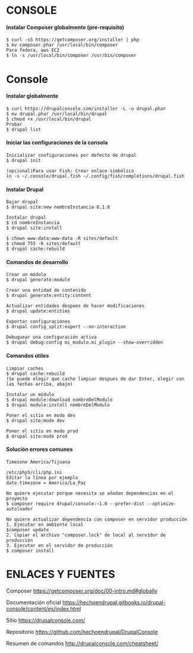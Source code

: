 CONSOLE
========

#### Instalar Composer globalmente (pre-requisito)
```
$ curl -sS https://getcomposer.org/installer | php
$ mv composer.phar /usr/local/bin/composer
Para fedora, aws EC2
$ ln -s /usr/local/bin/composer /usr/bin/composer
```

Console
===
#### Instalar globalmente
```
$ curl https://drupalconsole.com/installer -L -o drupal.phar
$ mv drupal.phar /usr/local/bin/drupal
$ chmod +x /usr/local/bin/drupal
Probar
$ drupal list
```


#### Iniciar las configuraciones de la consola
```
Inicializar configuraciones por defecto de drupal
$ drupal init

(opcional)Para usar Fish: Crear enlace simbólico
ln -s ~/.console/drupal.fish ~/.config/fish/completions/drupal.fish

```

#### Instalar Drupal

```
Bajar drupal
$ drupal site:new nombreInstancia 8.1.8

Instalar drupal
$ cd nombreInstancia
$ drupal site:install

$ chown www-data:www-data -R sites/default
$ chmod 755 -R sites/default
$ drupal cache:rebuild

```
#### Comandos de desarrollo

```
Crear un módulo
$ drupal generate:module

Crear una entidad de contenido
$ drupal generate:entity:content

Actualizar entidades despues de hacer modificaciones
$ drupal update:entities

Exportar configuraciones
$ drupal config_split:export --no-interaction

Debuguear una configuración activa
$ drupal debug:config mi_modulo.mi_plugin --show-overridden
```

#### Comandos útiles

```
Limpiar caches
$ drupal cache:rebuild
(Se puede elegir que cache limpiar despues de dar Enter, elegir con las fechas arriba, abajo)

Instalar un módulo
$ drupal module:download nombreDelModulo
$ drupal module:install nombreDelModulo

Poner el sitio en modo dev
$ drupal site:mode dev

Poner el sitio en modo prod
$ drupal site:mode prod
```
#### Solución errores comunes

```
Timezone America/Tijuana

/etc/php5/cli/php.ini
Editar la línea por ejemplo
date.timezone = America/La_Paz

No quiere ejecutar porque necesita se añadan dependencias en el proyecto
$ composer require drupal/console:~1.0 --prefer-dist --optimize-autoloader

No quiere actualizar dependencia con composer en servidor producción
1. Ejecutar en ambiente local
$composer update 
2. Copiar el archivo "composer.lock" de local al servidor de producción
3. Ejecutar en el servidor de producción  
$ composer install

```

ENLACES Y FUENTES
=================
Composer
https://getcomposer.org/doc/00-intro.md#globally

Documentación oficial
https://hechoendrupal.gitbooks.io/drupal-console/content/es/index.html

Sitio
https://drupalconsole.com/

Repositorio
https://github.com/hechoendrupal/DrupalConsole

Resumen de comandos
http://drupalconsole.com/cheatsheet/
